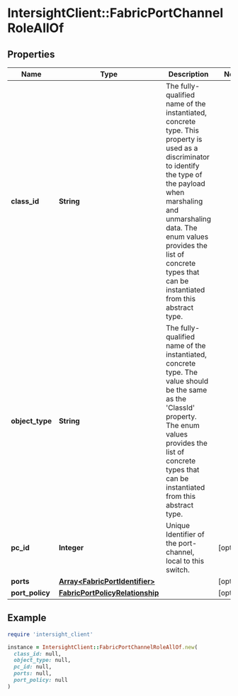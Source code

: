 # IntersightClient::FabricPortChannelRoleAllOf

## Properties

| Name | Type | Description | Notes |
| ---- | ---- | ----------- | ----- |
| **class_id** | **String** | The fully-qualified name of the instantiated, concrete type. This property is used as a discriminator to identify the type of the payload when marshaling and unmarshaling data. The enum values provides the list of concrete types that can be instantiated from this abstract type. |  |
| **object_type** | **String** | The fully-qualified name of the instantiated, concrete type. The value should be the same as the &#39;ClassId&#39; property. The enum values provides the list of concrete types that can be instantiated from this abstract type. |  |
| **pc_id** | **Integer** | Unique Identifier of the port-channel, local to this switch. | [optional] |
| **ports** | [**Array&lt;FabricPortIdentifier&gt;**](FabricPortIdentifier.md) |  | [optional] |
| **port_policy** | [**FabricPortPolicyRelationship**](FabricPortPolicyRelationship.md) |  | [optional] |

## Example

```ruby
require 'intersight_client'

instance = IntersightClient::FabricPortChannelRoleAllOf.new(
  class_id: null,
  object_type: null,
  pc_id: null,
  ports: null,
  port_policy: null
)
```

